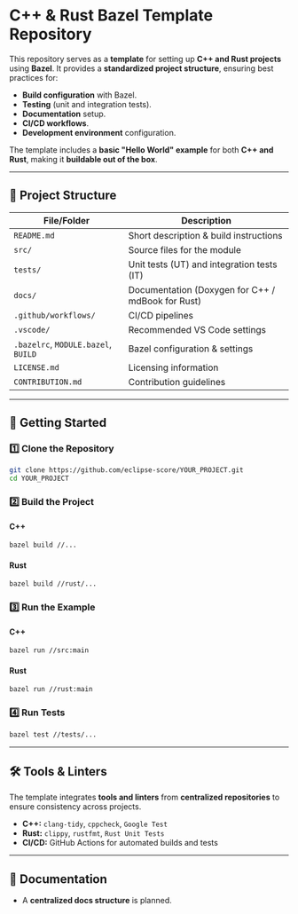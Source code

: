 # C++ & Rust Bazel Template Repository

This repository serves as a **template** for setting up **C++ and Rust projects** using **Bazel**.
It provides a **standardized project structure**, ensuring best practices for:
- **Build configuration** with Bazel.
- **Testing** (unit and integration tests).
- **Documentation** setup.
- **CI/CD workflows**.
- **Development environment** configuration.

The template includes a **basic "Hello World" example** for both **C++ and Rust**, making it **buildable out of the box**.

---

## 📂 Project Structure

| File/Folder           | Description |
|-----------------------|-------------|
| `README.md`          | Short description & build instructions |
| `src/`               | Source files for the module |
| `tests/`             | Unit tests (UT) and integration tests (IT) |
| `docs/`              | Documentation (Doxygen for C++ / mdBook for Rust) |
| `.github/workflows/`  | CI/CD pipelines |
| `.vscode/`           | Recommended VS Code settings |
| `.bazelrc`, `MODULE.bazel`, `BUILD` | Bazel configuration & settings |
| `LICENSE.md`         | Licensing information |
| `CONTRIBUTION.md`    | Contribution guidelines |

---

## 🚀 Getting Started

### 1️⃣ Clone the Repository
```sh
git clone https://github.com/eclipse-score/YOUR_PROJECT.git
cd YOUR_PROJECT
```

### 2️⃣ Build the Project
#### C++
```sh
bazel build //...
```
#### Rust
```sh
bazel build //rust/...
```

### 3️⃣ Run the Example
#### C++
```sh
bazel run //src:main
```
#### Rust
```sh
bazel run //rust:main
```

### 4️⃣ Run Tests
```sh
bazel test //tests/...
```

---

## 🛠 Tools & Linters

The template integrates **tools and linters** from **centralized repositories** to ensure consistency across projects.

- **C++:** `clang-tidy`, `cppcheck`, `Google Test`
- **Rust:** `clippy`, `rustfmt`, `Rust Unit Tests`
- **CI/CD:** GitHub Actions for automated builds and tests

---

## 📖 Documentation

- A **centralized docs structure** is planned.
